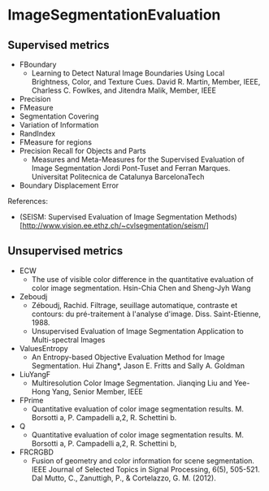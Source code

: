 # ImageSegmentationEvaluation

## Supervised metrics
- FBoundary
    - Learning to Detect Natural Image Boundaries Using Local Brightness, Color, and Texture Cues. David R. Martin, Member, IEEE, Charless C. Fowlkes, and Jitendra Malik, Member, IEEE
- Precision
- FMeasure
- Segmentation Covering
- Variation of Information
- RandIndex
- FMeasure for regions
- Precision Recall for Objects and Parts
    - Measures and Meta-Measures for the Supervised Evaluation of Image Segmentation Jordi Pont-Tuset and Ferran Marques. Universitat Politecnica de Catalunya BarcelonaTech
- Boundary Displacement Error


References:
- (SEISM: Supervised Evaluation of
Image Segmentation Methods)[http://www.vision.ee.ethz.ch/~cvlsegmentation/seism/]

## Unsupervised metrics
- ECW 
    - The use of visible color difference in the quantitative evaluation of color image segmentation. Hsin-Chia Chen and Sheng-Jyh Wang 
- Zeboudj
    - Zéboudj, Rachid. Filtrage, seuillage automatique, contraste et contours: du pré-traitement à l'analyse d'image. Diss. Saint-Etienne, 1988. 
    - Unsupervised Evaluation of Image Segmentation Application to Multi-spectral Images
- ValuesEntropy
    - An Entropy-based Objective Evaluation Method for Image Segmentation. Hui Zhang*, Jason E. Fritts and Sally A. Goldman
- LiuYangF
    - Multiresolution Color Image Segmentation. Jianqing Liu and Yee-Hong Yang, Senior Member, IEEE
- FPrime
    - Quantitative evaluation of color image segmentation results. M. Borsotti a, P. Campadelli a,2, R. Schettini b.
- Q
    - Quantitative evaluation of color image segmentation results. M. Borsotti a, P. Campadelli a,2, R. Schettini b,
- FRCRGBD
    - Fusion of geometry and color information for scene segmentation. IEEE Journal of Selected Topics in Signal Processing, 6(5), 505-521.  Dal Mutto, C., Zanuttigh, P., & Cortelazzo, G. M. (2012). 

   



